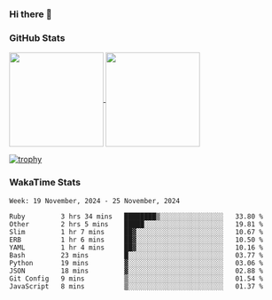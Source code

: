 ### Hi there 👋

### GitHub Stats

<a href="https://github.com/anuraghazra/github-readme-stats">
  <img align="center" height="170px" src="https://github-readme-stats.vercel.app/api/top-langs/?username=tksfjt1024&layout=compact&count_private=true&show_icons=true&show_icons=true&theme=graywhite" />
</a>
<a href="https://github.com/anuraghazra/github-readme-stats">
  <img align="center" height="170px" src="https://github-readme-stats.vercel.app/api?username=tksfjt1024&count_private=true&show_icons=true&show_icons=true&theme=graywhite" />
</a>

[![trophy](https://github-profile-trophy.vercel.app/?username=tksfjt1024)](https://github.com/ryo-ma/github-profile-trophy)

### WakaTime Stats

<!--START_SECTION:waka-->
```text
Week: 19 November, 2024 - 25 November, 2024

Ruby         3 hrs 34 mins   ████████▒░░░░░░░░░░░░░░░░   33.80 % 
Other        2 hrs 5 mins    █████░░░░░░░░░░░░░░░░░░░░   19.81 % 
Slim         1 hr 7 mins     ██▓░░░░░░░░░░░░░░░░░░░░░░   10.67 % 
ERB          1 hr 6 mins     ██▓░░░░░░░░░░░░░░░░░░░░░░   10.50 % 
YAML         1 hr 4 mins     ██▓░░░░░░░░░░░░░░░░░░░░░░   10.16 % 
Bash         23 mins         █░░░░░░░░░░░░░░░░░░░░░░░░   03.77 % 
Python       19 mins         ▓░░░░░░░░░░░░░░░░░░░░░░░░   03.06 % 
JSON         18 mins         ▓░░░░░░░░░░░░░░░░░░░░░░░░   02.88 % 
Git Config   9 mins          ▒░░░░░░░░░░░░░░░░░░░░░░░░   01.54 % 
JavaScript   8 mins          ▒░░░░░░░░░░░░░░░░░░░░░░░░   01.37 % 
```
<!--END_SECTION:waka-->

